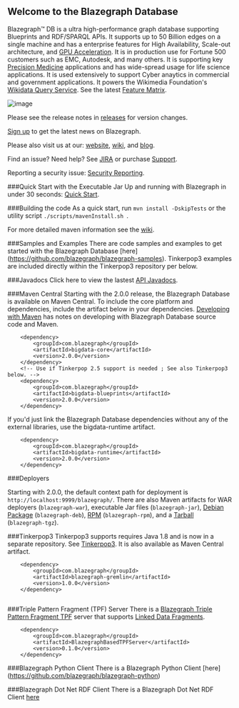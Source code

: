 ## Welcome to the Blazegraph Database
Blazegraph™ DB is a ultra high-performance graph database supporting Blueprints and RDF/SPARQL APIs. It supports up to 50 Billion edges on a single machine and has a enterprise features for High Availability, Scale-out architecture, and [GPU Acceleration](https://www.blazegraph.com/product/gpu-accelerated/). It is in production use for Fortune 500 customers such as EMC, Autodesk, and many others.  It is supporting key [Precision Medicine](http://www.syapse.com) applications and has wide-spread usage for life science applications.  It is used extensively to support Cyber anaytics in commercial and government applications.  It powers the Wikimedia Foundation's [Wikidata Query Service](https://query.wikidata.org/).  See the latest [Feature Matrix](http://www.blazegraph.com/product/).

![image](http://blog.blazegraph.com/wp-content/uploads/2015/07/blazegraph_by_systap_favicon.png)

Please see the release notes in [releases](bigdata/src/releases) for version changes.

[Sign up](http://eepurl.com/VLpUj) to get the latest news on Blazegraph.

Please also visit us at our: [website](https://www.blazegraph.com), [wiki](https://wiki.blazegraph.com), and [blog](https://blog.blazegraph.com/).

Find an issue?   Need help?  See [JIRA](https://jira.blazegraph.com) or purchase [Support](https://www.blazegraph.com/buy).

Reporting a security issue: [Security Reporting](Security.md).

###Quick Start with the Executable Jar
Up and running with Blazegraph in under 30 seconds:  [Quick Start](https://wiki.blazegraph.com/wiki/index.php/Quick_Start).

###Building the code
As a quick start, run `mvn install -DskipTests` or the utility script `./scripts/mavenInstall.sh `.

For more detailed maven information see the [wiki](https://wiki.blazegraph.com/wiki/index.php/MavenNotes). 

###Samples and Examples
There are code samples and examples to get started with the Blazegraph Database [here] (https://github.com/blazegraph/blazegraph-samples).  Tinkerpop3 examples are included directly within the Tinkerpop3 repository per below.

###Javadocs
Click here to view the lastest [API Javadocs](https://blazegraph.github.io/database/apidocs/index.html).

###Maven Central
Starting with the 2.0.0 release, the Blazegraph Database is available on Maven Central.  To include the core platform and dependencies, include the artifact below in your dependencies.   [Developing with Maven](https://wiki.blazegraph.com/wiki/index.php/MavenNotes) has notes on developing with Blazegraph Database source code and Maven.

```
    <dependency>
        <groupId>com.blazegraph</groupId>
        <artifactId>bigdata-core</artifactId>
        <version>2.0.0</version>
    </dependency>
    <!-- Use if Tinkerpop 2.5 support is needed ; See also Tinkerpop3 below. -->
    <dependency>
        <groupId>com.blazegraph</groupId>
        <artifactId>bigdata-blueprints</artifactId>
        <version>2.0.0</version>
    </dependency>
```

If you'd just link the Blazegraph Database dependencies without any of the external libraries, use the bigdata-runtime artifact.

```
    <dependency>
        <groupId>com.blazegraph</groupId>
        <artifactId>bigdata-runtime</artifactId>
        <version>2.0.0</version>
    </dependency>
```

###Deployers

Starting with 2.0.0, the default context path for deployment is `http://localhost:9999/blazegraph/`.  There are also Maven artifacts for WAR deployers (`blazegraph-war`), executable Jar files (`blazegraph-jar`), [Debian Package](blazegraph-deb/) (`blazegraph-deb`), [RPM](blazegraph-rpm/) (`blazegraph-rpm`), and a [Tarball](blazegraph-tgz/) (`blazegraph-tgz`).

###Tinkerpop3
Tinkerpop3 supports requires Java 1.8 and is now in a separate repository.  See [Tinkerpop3](https://github.com/blazegraph/tinkerpop3).  It is also available as Maven Central artifact.

```
    <dependency>
        <groupId>com.blazegraph</groupId>
        <artifactId>blazegraph-gremlin</artifactId>
        <version>1.0.0</version>
    </dependency>
    
```

###Triple Pattern Fragment (TPF) Server
There is a [Blazegraph Triple Pattern Fragment TPF](https://github.com/blazegraph/BlazegraphBasedTPFServer) server that supports [Linked Data Fragments](http://linkeddatafragments.org/).

```
    <dependency>
        <groupId>com.blazegraph</groupId>
        <artifactId>BlazegraphBasedTPFServer</artifactId>
        <version>0.1.0</version>
    </dependency>
```    

###Blazegraph Python Client
There is a Blazegraph Python Client [here] (https://github.com/blazegraph/blazegraph-python)

###Blazegraph Dot Net RDF Client
There is a Blazegraph Dot Net RDF Client [here](https://github.com/blazegraph/blazegraph-dotnetrdf)
